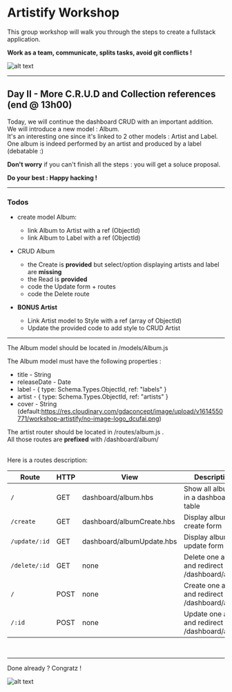 # Artistify Workshop

This group workshop will walk you through the steps to create a fullstack application.  

**Work as a team, communicate, splits tasks, avoid git conflicts !**
<br/>

![alt text][intro]

[intro]: https://media.giphy.com/media/3o6ZtjUZAD5Lf0QFLW/giphy.gif "rock on !"


---

## Day II - More C.R.U.D and Collection references (end @ 13h00)

Today, we will continue the dashboard CRUD with an important addition.  
We will introduce a new model : Album.  
It's an interesting one since it's linked to 2 other models : Artist and Label.  
One album is indeed performed by an artist and produced by a label (debatable :)

**Don't worry** if you can't finish all the steps : you will get a soluce proposal.

**Do your best : Happy hacking !**

---

### Todos

- create model Album:
  - link Album to Artist with a ref (ObjectId)
  - link Album to Label with a ref (ObjectId)
- CRUD Album
  - the Create is **provided** but select/option displaying artists and label are **missing**
  - the Read is **provided**
  - code the Update form + routes
  - code the Delete route

- **BONUS Artist**
  - Link Artist model to Style with a ref (array of ObjectId)
  - Update the provided code to add style to CRUD Artist

---

The Album model should be located in /models/Album.js

The Album model must have the following properties :

- title - String
- releaseDate - Date
- label - { type: Schema.Types.ObjectId, ref: "labels" }
- artist - { type: Schema.Types.ObjectId, ref: "artists" }
- cover - String (default:https://res.cloudinary.com/gdaconcept/image/upload/v1614550771/workshop-artistify/no-image-logo_dcufai.png)

The artist router should be located in /routes/album.js .  
All those routes are **prefixed** with /dashboard/album/  

<br/>
Here is a routes description:

| Route         | HTTP | View                       | Description                                          |
| ------------- | ---- | -------------------------- | ---------------------------------------------------- |
| `/`           | GET  | dashboard/album.hbs        | Show all albums in a dashboard table                 |
| `/create `    | GET  | dashboard/albumCreate.hbs  | Display album create form                            |
| `/update/:id` | GET  | dashboard/albumUpdate.hbs  | Display album update form                            |
| `/delete/:id` | GET  | none                       | Delete one album and redirect to /dashboard/album    |
| `/`           | POST | none                       | Create one album and redirect to /dashboard/album    |
| `/:id`        | POST | none                       | Update one album and redirect to /dashboard/album    |

<br/>


---

Done already ? Congratz !  


![alt text][congratz]

[congratz]: https://media.giphy.com/media/blSTtZehjAZ8I/giphy.gif "all done"



